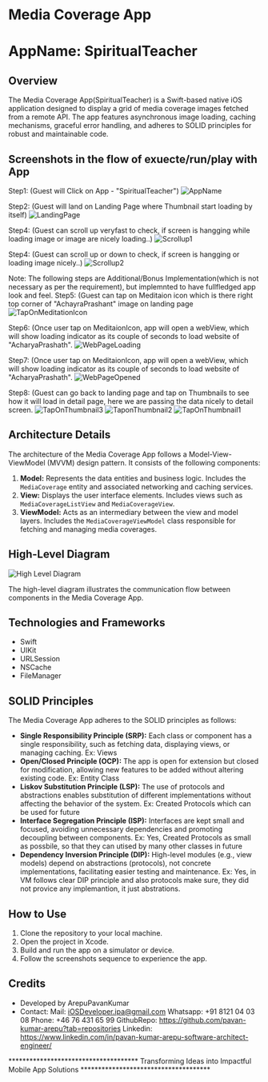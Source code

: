 # Media Coverage App 
# AppName: SpiritualTeacher

## Overview

The Media Coverage App(SpiritualTeacher) is a Swift-based native iOS application designed to display a grid of media coverage images fetched from a remote API. 
The app features asynchronous image loading, caching mechanisms, graceful error handling, and adheres to SOLID principles for robust and maintainable code.

## Screenshots in the flow of exuecte/run/play with App

Step1: (Guest will Click on App - "SpiritualTeacher")
![AppName](https://github.com/pavan-kumar-arepu/SmartImageLoader/assets/13812858/d50adb34-654a-459b-9a8f-94b859a14dd1)

Step2: (Guest will land on Landing Page where Thumbnail start loading by itself)
![LandingPage](https://github.com/pavan-kumar-arepu/SmartImageLoader/assets/13812858/e3a18ff6-3eed-4815-a100-6c1ebef400f9)

Step4: (Guest can scroll up veryfast to check, if screen is hangging while loading image or image are nicely loading..)
![Scrollup1](https://github.com/pavan-kumar-arepu/SmartImageLoader/assets/13812858/1c2ab194-8fb6-4d0d-84fa-74ec41eb9827)

Step4: (Guest can scroll up or down to check, if screen is hangging or loading image nicely..)
![Scrollup2](https://github.com/pavan-kumar-arepu/SmartImageLoader/assets/13812858/aeb945b0-086f-4207-bb38-1b452091cc9a)

Note: The following steps are Additional/Bonus Implementation(which is not necessary as per the requirement), but implemnted to have fullfledged app look and feel.
Step5: (Guest can tap on Meditaion icon which is there right top corner of "AchayraPrashant" image on landing page
![TapOnMeditationIcon](https://github.com/pavan-kumar-arepu/SmartImageLoader/assets/13812858/88b7ca15-b89a-4220-9bd0-8956af625162)

Step6: (Once user tap on MeditaionIcon, app will open a webView, which will show loading indicator as its couple of seconds to load website of "AcharyaPrashath".
![WebPageLoading](https://github.com/pavan-kumar-arepu/SmartImageLoader/assets/13812858/f99683b7-b03d-4dee-874d-24b62a9ee4fc)

Step7: (Once user tap on MeditaionIcon, app will open a webView, which will show loading indicator as its couple of seconds to load website of "AcharyaPrashath".
![WebPageOpened](https://github.com/pavan-kumar-arepu/SmartImageLoader/assets/13812858/711dbd1f-0754-46bb-9387-cf394cdc288f)

Step8: (Guest can go back to landing page and tap on Thumbnails to see how it will load in detail page, here we are passing the data nicely to detail screen.
![TapOnThumbnail3](https://github.com/pavan-kumar-arepu/SmartImageLoader/assets/13812858/40ec1842-f4f4-4226-bc57-e1dce069de7e)
![TaponThumbnail2](https://github.com/pavan-kumar-arepu/SmartImageLoader/assets/13812858/d64c95e7-9d7d-483e-b307-84d4bf015e76)
![TapOnThumbnail1](https://github.com/pavan-kumar-arepu/SmartImageLoader/assets/13812858/337d6b29-4c9e-4426-9895-aa8c13492f6d)



## Architecture Details

The architecture of the Media Coverage App follows a Model-View-ViewModel (MVVM) design pattern. It consists of the following components:

1. **Model:** Represents the data entities and business logic. Includes the `MediaCoverage` entity and associated networking and caching services.
2. **View:** Displays the user interface elements. Includes views such as `MediaCoverageListView` and `MediaCoverageView`.
3. **ViewModel:** Acts as an intermediary between the view and model layers. Includes the `MediaCoverageViewModel` class responsible for fetching and managing media coverages.

## High-Level Diagram

![High Level Diagram](/path/to/high_level_diagram.png)

The high-level diagram illustrates the communication flow between components in the Media Coverage App.

## Technologies and Frameworks

- Swift
- UIKit
- URLSession
- NSCache
- FileManager

## SOLID Principles

The Media Coverage App adheres to the SOLID principles as follows:

- **Single Responsibility Principle (SRP):** Each class or component has a single responsibility, such as fetching data, displaying views, or managing caching.
Ex: Views
- **Open/Closed Principle (OCP):** The app is open for extension but closed for modification, allowing new features to be added without altering existing code.
Ex: Entity Class
- **Liskov Substitution Principle (LSP):** The use of protocols and abstractions enables substitution of different implementations without affecting the behavior of the system.
Ex: Created Protocols which can be used for future
- **Interface Segregation Principle (ISP):** Interfaces are kept small and focused, avoiding unnecessary dependencies and promoting decoupling between components.
Ex: Yes, Created Protocols as small as possbile, so that they can utised by many other classes in future 
- **Dependency Inversion Principle (DIP):** High-level modules (e.g., view models) depend on abstractions (protocols), not concrete implementations, facilitating easier testing and maintenance.
Ex: Yes, in VM follows clear DIP principle and also protocols make sure, they did not provice any implemantion, it just abstrations. 

## How to Use

1. Clone the repository to your local machine.
2. Open the project in Xcode.
3. Build and run the app on a simulator or device.
4. Follow the screenshots sequence to experience the app. 

## Credits

- Developed by ArepuPavanKumar
- Contact: 
Mail: iOSDeveloper.ipa@gmail.com
Whatsapp: +91 8121 04 03 08
Phone:  +46 76 431 65 99
GithubRepo: https://github.com/pavan-kumar-arepu?tab=repositories
Linkedin: https://www.linkedin.com/in/pavan-kumar-arepu-software-architect-engineer/

*************************************   Transforming Ideas into Impactful Mobile App Solutions *************************************
